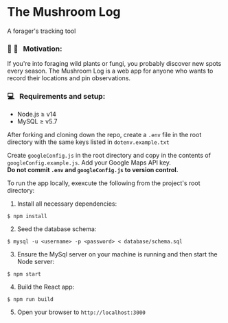 # The Mushroom Log
A forager's tracking tool

### :mushroom: :herb: &nbsp; Motivation:
If you're into foraging wild plants or fungi, you probably discover new spots every season. The Mushroom Log is a web app for anyone who wants to record their locations and pin observations.

### :computer: &nbsp; Requirements and setup:
- Node.js ≥ v14
- MySQL ≥ v5.7

After forking and cloning down the repo, create a `.env` file in the root directory with the same keys listed in `dotenv.example.txt` <br />

Create `googleConfig.js` in the root directory and copy in the contents of `googleConfig.example.js`. Add your Google Maps API key. <br />
**Do not commit `.env` and `googleConfig.js` to version control.** <br />

To run the app locally, exexcute the following from the project's root directory:
1. Install all necessary dependencies:
```shell
$ npm install
```
2. Seed the database schema:
```shell
$ mysql -u <username> -p <password> < database/schema.sql
```
3. Ensure the MySql server on your machine is running and then start the Node server:
```console
$ npm start
```
4. Build the React app:
```shell
$ npm run build
```
5. Open your browser to `http://localhost:3000`


